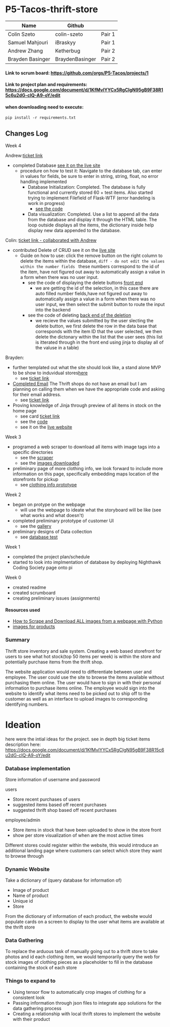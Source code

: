 # P5-Tacos-thrift-store

|Name|	Github   | |
|--|--|--|
|Colin Szeto  |  colin-szeto| Pair 1|
|Samuel Mahjouri  | iBraskyy | Pair 1|
| Andrew Zhang | Ketherbug | Pair 2|
|Brayden Basinger  |  BraydenBasinger| Pair 2|

#### Link to scrum board: https://github.com/orgs/P5-Tacos/projects/1
#### Link to project plan and requirements: https://docs.google.com/document/d/1KfMvlYYCx5RgCIgN95gB9F38R15c6u2dG-cIQ-A9-oY/edit

#### when downloading need to execute:
```pip install -r requirements.txt```

## Changes Log


Week 4


Andrew:[ticket link](https://github.com/orgs/P5-Tacos/projects/1#card-52179958)
- completed Database [see it on the live site](http://76.167.66.16/database)
	- procedure on how to test it: Navigate to the database tab, can enter in values for fields, be sure to enter in string, string, float, no error handling implemented
		- Database Initialization: Completed. The database is fully functional and currently stored 60 + test items. Also started trying to implement Filefield of Flask-WTF (error handeling is work in progress)
			- [see the code](https://github.com/P5-Tacos/P5-Tacos-thrift-store/blob/216c69ab1f7143c00dce36adf9464aeb3d3eb1d3/app.py#L84-L95)
		- Data visualization: Completed. Use a list to append all the data from the database and display it through the HTML table. The loop outside displays all the items, the dictionary inside help display new data appended to the database. 

Colin: [ticket link - collaborated with Andrew](https://github.com/orgs/P5-Tacos/projects/1#card-52179958)
- contributed Delete of CRUD see it on the [live site](http://76.167.66.16/database)
	- Guide on how to use: click the remove button on the right column to delete the items within the database, 
	```diff - do not edit the values within the number fields ```
	these numbers correspond to the id of the item, have not figured out away to automatically assign a value in a form when there was no user input.		
		- see the code of displaying the delete buttons [front end](https://github.com/P5-Tacos/P5-Tacos-thrift-store/blob/216c69ab1f7143c00dce36adf9464aeb3d3eb1d3/templates/Database%20test.html#L82)
			- we are getting the id of the selection, in this case there are auto filled number fields,have not figured out away to automatically assign a value in a form when there was no user input, we then select the submit button to route the input into the backend
		- see the code of deleting [back end of the deletion](https://github.com/P5-Tacos/P5-Tacos-thrift-store/blob/216c69ab1f7143c00dce36adf9464aeb3d3eb1d3/app.py#L98-L130)
			- we recieve the values submitted by the user slecting the delete button, we first delete the row in the data base that corresponds with the item ID that the user selected, we then delete the dictonary within the list that the user sees (this list is itterated through in the front end using jinja to display all of the valuse in a table)

Brayden:
- further templated out what the site should look like, a stand alone MVP to be show to induvidual stores[here](https://docs.google.com/presentation/d/1xVco3WgpxcF6dC8JizWmhM1jISvFez5Wo6U4juvPNSQ/edit?usp=sharing) 
	- see [ticket link](https://github.com/orgs/P5-Tacos/projects/1#card-52868251)
- [Completed Email](https://docs.google.com/document/d/1aYkOOmSYxCDvK-U_GJuIXZrs0-8BRxPiIlRUJOzCSfM/edit?usp=sharing) The Thrift shops do not have an email but I am planning on calling them when we have the appropriate code and asking for their email address. 	
	- see [ticket link](https://github.com/orgs/P5-Tacos/projects/1#card-52397885)
- Proving knowledge of Jinja through preview of all items in stock on the home page
	- see card [ticket link](https://github.com/orgs/P5-Tacos/projects/1#card-52772529)
	- see the [code](https://github.com/P5-Tacos/P5-Tacos-thrift-store/blob/35b21300c67817de0f51292b0db6db9e7778f1f5/templates/home.html#L33-L45)
	- see it on the [live website](http://76.167.66.16/)

Week 3
- programed a web scraper to download all items with image tags into a specific directories
	- see the [scraper](https://github.com/P5-Tacos/P5-Tacos-thrift-store/blob/main/env/image_downloader.py)
	- see the [images downloaded](https://github.com/P5-Tacos/P5-Tacos-thrift-store/tree/main/env/static/images/barbarella)
- preliminary page of more clothing info, we look forward to include more information on this page, specifically embedding maps location of the storefronts for pickup
	- see [clothing info prototype](https://github.com/P5-Tacos/P5-Tacos-thrift-store/blob/7b7269c4d1317a555dcb01238eb1e851054e0d0a/env/templates/clothes_info.html#L1-L52)
	
Week 2
- began on protype on the webpage
	- will use the webpage to ideate what the storyboard will be like (see what works and what doesn't)
- completed preliminary prototype of customer UI 
	- see the [gallery](https://github.com/P5-Tacos/P5-Tacos-thrift-store/blob/2d13dcbbebd1e39eaefef786d938f3d0cbb0779a/env/templates/gallery.html#L1-L59) 
- preliminary designs of Data collection
	- see [database test](https://github.com/P5-Tacos/P5-Tacos-thrift-store/blob/2d13dcbbebd1e39eaefef786d938f3d0cbb0779a/env/templates/Database%20test.html#L1-L22) 

Week 1
- completed the project plan/schedule
- started to look into implmentation of database by deploying Nighthawk Coding Society page onto pi

Week 0 
- created readme
- created scrumboard
- creating preliminary issues (assignments)

#### Resources used 
- [How to Scrape and Download ALL images from a webpage with Python](https://www.youtube.com/watch?v=stIxEKR7o-c)
- [images for products](https://www.etsy.com/market/vintage_t_shirt)

### Summary
Thrift store inventory and sale system. Creating a web based storefront for users to see what hot stock(top 50 items per week) is within the store and potentially purchase items from the thrift shop.

The website application would need to differentiate between user and employee. The user could use the site to browse the items available without purchasing them online. The user would have to sign in with their personal information to purchase items online. The employee would sign into the website to identify what items need to be picked out to ship off to the customer as well as an interface to upload images to corresponding identifying numbers.

# Ideation 
here were the intial ideas for the project. see in depth big ticket items description here: https://docs.google.com/document/d/1KfMvlYYCx5RgCIgN95gB9F38R15c6u2dG-cIQ-A9-oY/edit

### Database implementation

Store information of username and password

users
- Store recent purchases of users
- suggested items based off recent purchases
- suggested thrift shop based off recent purchases

employee/admin
- Store items in stock that have been uploaded to show in the store front
- show per store visualization of when are the most active times

Different stores could register within the website, this would introduce an additional landing page where customers can select which store they want to browse through

  
### Dynamic Website

Take a dictionary of (query database for information of)

-   Image of product
-   Name of product
-   Unique id
-   Store
    
From the dictionary of information of each product, the website would populate cards on a screen to display to the user what items are available at the thrift store

### Data Gathering

To replace the arduous task of manually going out to a thrift store to take photos and id each clothing item, we would temporarily query the web for stock images of clothing pieces as a placeholder to fill in the database containing the stock of each store

### Things to expand to

- Using tensor flow to automatically crop images of clothing for a consistent look
- Passing information through json files to integrate app solutions for the data gathering process
- Creating a relationship with local thrift stores to implement the website with their product
